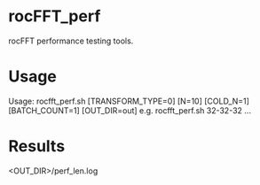 # rocFFT_perf
rocFFT performance testing tools.

# Usage
Usage: rocfft_perf.sh <LENGTH> [TRANSFORM_TYPE=0] [N=10] [COLD_N=1] [BATCH_COUNT=1] [OUT_DIR=out]
       e.g. rocfft_perf.sh 32-32-32 ...

# Results
<OUT_DIR>/perf_len<LENGTH>.log
